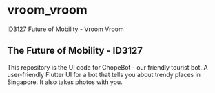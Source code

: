# vroom_vroom

ID3127 Future of Mobility - Vroom Vroom

## The Future of Mobility - ID3127

This repository is the UI code for ChopeBot - our friendly tourist bot. A user-friendly Flutter UI 
for a bot that tells you about trendy places in Singapore. It also takes photos with you.
    
